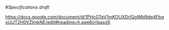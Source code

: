 #*Specifications draft*

https://docs.google.com/document/d/1PHcGTeV1mKOUXDrIQgIMd9de4FbqxUjJT2H0VZImkNE/edit#heading=h.pee6crlpaxz6

